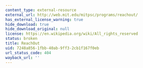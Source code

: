 ```yaml
---
content_type: external-resource
external_url: http://web.mit.edu/mitpsc/programs/reachout/
has_external_license_warning: true
hide_download: true
hide_download_original: null
license: https://en.wikipedia.org/wiki/All_rights_reserved
status: broken
title: ReachOut
uid: 7248a856-1fbb-40ab-9ff3-2cb1f167f0eb
url_status_code: 404
wayback_url: ''
---
```

